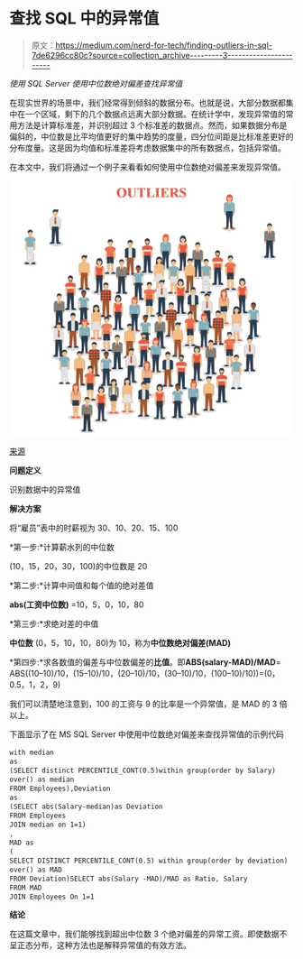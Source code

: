 # 查找 SQL 中的异常值

> 原文：<https://medium.com/nerd-for-tech/finding-outliers-in-sql-7de6296cc80c?source=collection_archive---------3----------------------->

*使用 SQL Server 使用中位数绝对偏差查找异常值*

在现实世界的场景中，我们经常得到倾斜的数据分布。也就是说，大部分数据都集中在一个区域，剩下的几个数据点远离大部分数据。在统计学中，发现异常值的常用方法是计算标准差，并识别超过 3 个标准差的数据点。然而，如果数据分布是偏斜的，中位数是比平均值更好的集中趋势的度量，四分位间距是比标准差更好的分布度量。这是因为均值和标准差将考虑数据集中的所有数据点，包括异常值。

在本文中，我们将通过一个例子来看看如何使用中位数绝对偏差来发现异常值。

![](img/47a3b0cb2f4f361f095714f221b96845.png)

[来源](https://www.cuemath.com/data/outlier/)

**问题定义**

识别数据中的异常值

**解决方案**

将“雇员”表中的时薪视为 30、10、20、15、100

*第一步:*计算薪水列的中位数

(10，15，20，30，100)的中位数是 20

*第二步:*计算中间值和每个值的绝对差值

**abs(工资中位数)** =10，5，0，10，80

*第三步:*求绝对差的中值

**中位数** (0，5，10，10，80)为 10，称为**中位数绝对偏差(MAD)**

*第四步:*求各数值的偏差与中位数偏差的**比值**。即**ABS(salary-MAD)/MAD**= ABS((10–10)/10，(15–10)/10，(20–10)/10，(30–10)/10，(100–10)/10))=(0，0.5，1，2，9)

我们可以清楚地注意到，100 的工资与 9 的比率是一个异常值，是 MAD 的 3 倍以上。

下面显示了在 MS SQL Server 中使用中位数绝对偏差来查找异常值的示例代码

```
with median
as
(SELECT distinct PERCENTILE_CONT(0.5)within group(order by Salary)
over() as median
FROM Employees),Deviation
as
(SELECT abs(Salary-median)as Deviation
FROM Employees 
JOIN median on 1=1)
,
MAD as
(
SELECT DISTINCT PERCENTILE_CONT(0.5) within group(order by deviation) over() as MAD
FROM Deviation)SELECT abs(Salary -MAD)/MAD as Ratio, Salary
FROM MAD 
JOIN Employees On 1=1
```

**结论**

在这篇文章中，我们能够找到超出中位数 3 个绝对偏差的异常工资。即使数据不呈正态分布，这种方法也是解释异常值的有效方法。
